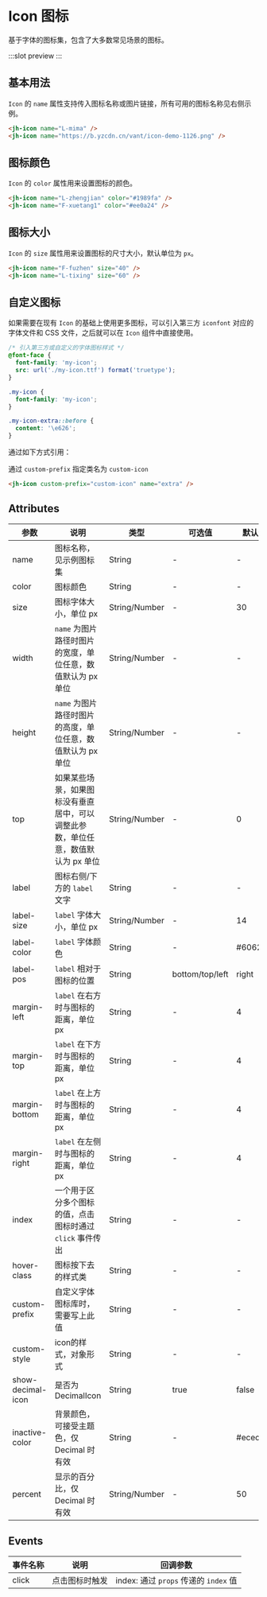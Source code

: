 # Icon 图标

基于字体的图标集，包含了大多数常见场景的图标。

:::slot preview
<ClientOnly>
  <jh-icon-demo />
</ClientOnly>
:::

## 基本用法

`Icon` 的 `name` 属性支持传入图标名称或图片链接，所有可用的图标名称见右侧示例。

```html
<jh-icon name="L-mima" />
<jh-icon name="https://b.yzcdn.cn/vant/icon-demo-1126.png" />
```

## 图标颜色

`Icon` 的 `color` 属性用来设置图标的颜色。

```html
<jh-icon name="L-zhengjian" color="#1989fa" />
<jh-icon name="F-xuetang1" color="#ee0a24" />
```

## 图标大小

`Icon` 的 `size` 属性用来设置图标的尺寸大小，默认单位为 `px`。

```html
<jh-icon name="F-fuzhen" size="40" />
<jh-icon name="L-tixing" size="60" />
```

## 自定义图标

如果需要在现有 `Icon` 的基础上使用更多图标，可以引入第三方 `iconfont` 对应的字体文件和 CSS 文件，之后就可以在 `Icon` 组件中直接使用。

```css
/* 引入第三方或自定义的字体图标样式 */
@font-face {
  font-family: 'my-icon';
  src: url('./my-icon.ttf') format('truetype');
}

.my-icon {
  font-family: 'my-icon';
}

.my-icon-extra::before {
  content: '\e626';
}
```

通过如下方式引用：

通过 `custom-prefix` 指定类名为 `custom-icon`

```html
<jh-icon custom-prefix="custom-icon" name="extra" />
```

## Attributes

| 参数 | 说明 | 类型 | 可选值 | 默认值 |
| --- | --- | --- | --- | --- |
| name | 图标名称，见示例图标集 | String | - | - |
| color | 图标颜色 | String | - | - |
| size | 图标字体大小，单位 px | String/Number | - | 30 |
| width | `name` 为图片路径时图片的宽度，单位任意，数值默认为 px 单位 | String/Number | - | - |
| height | `name` 为图片路径时图片的高度，单位任意，数值默认为 px 单位 | String/Number | - | - |
| top | 如果某些场景，如果图标没有垂直居中，可以调整此参数，单位任意，数值默认为 px 单位 | String/Number | - | 0 |
| label | 图标右侧/下方的 `label` 文字 | String | - | - |
| label-size | `label` 字体大小，单位 px | String/Number | - | 14 |
| label-color | `label` 字体颜色 | String | - | #606266 |
| label-pos | `label` 相对于图标的位置 | String | bottom/top/left | right |
| margin-left | `label` 在右方时与图标的距离，单位 px | String | - | 4 |
| margin-top | `label` 在下方时与图标的距离，单位 px | String | - | 4 |
| margin-bottom | `label` 在上方时与图标的距离，单位 px | String | - | 4 |
| margin-right | `label` 在左侧时与图标的距离，单位 px | String | - | 4 |
| index | 一个用于区分多个图标的值，点击图标时通过 `click` 事件传出 | String | - | - |
| hover-class | 图标按下去的样式类 | String | - | - |
| custom-prefix | 自定义字体图标库时，需要写上此值 | String | - | - |
| custom-style | icon的样式，对象形式 | String | - | - |
| show-decimal-icon | 是否为 DecimalIcon | String | true | false |
| inactive-color | 背景颜色，可接受主题色，仅 Decimal 时有效 | String | - | #ececec |
| percent | 显示的百分比，仅 Decimal 时有效 | String/Number | - | 50 |

## Events

| 事件名称 | 说明 | 回调参数 |
| ---  | --- | --- |
| click | 点击图标时触发 | index: 通过 `props` 传递的 `index` 值 |

